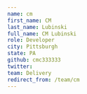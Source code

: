 ```yaml
---
name: cm
first_name: CM
last_name: Lubinski
full_name: CM Lubinski
role: Developer
city: Pittsburgh
state: PA
github: cmc333333
twitter: 
team: Delivery
redirect_from: /team/cm
---
```


